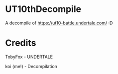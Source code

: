# UT10thDecompile

A decompile of https://ut10-battle.undertale.com/ :D

# Credits

TobyFox - UNDERTALE

koi (me!) - Decompilation
